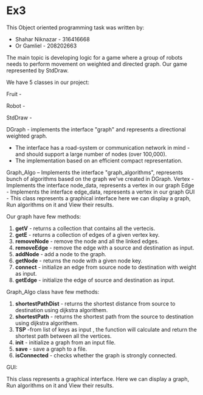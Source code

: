 # Ex3

This Object oriented programming task was written by:
* Shahar Niknazar - 316416668 
* Or Gamliel - 208202663

The main topic is developing logic for a game where a group of robots needs to perform movement on weighted and directed graph.
Our game represented by StdDraw.

We have 5 classes in our project:

Fruit -

Robot - 

StdDraw - 

DGraph  - implements the interface "graph" and represents a directional weighted graph.
 * The interface has a road-system or communication network in mind - and should support a large number of nodes (over 100,000).
 * The implementation based on an efficient compact representation.
 
Graph_Algo –  Implements the interface "graph_algorithms", represents bunch of algorithms based on the graph we've created in DGraph.
Vertex - Implements the interface node_data, represents a vertex in our graph
Edge - Implements the interface edge_data, represents a vertex in our graph
GUI  - This class represents a graphical interface here we can display a graph, Run algorithms on it and View their results.




Our graph have few methods:

1) **getV** - returns a collection that contains all the vertecis.
2) **getE** - returns a collection of edges of a given vertex key.
3) **removeNode** - remove the node and all the linked edges.
4) **removeEdge** - remove the edge with a  source and destination as input.
5) **addNode** - add a node to the graph.
6) **getNode** - returns the node with a given node key.
7) **connect** - initialize an edge from source node to destination with weight as input.
8) **getEdge** - initialize the edge of source and destination as input.




Graph_Algo class have few methods:

1) **shortestPathDist** - returns the shortest distance from source to destination using dijkstra algorithem.
2) **shortestPath** - returns the shortest path from the source to destination using dijkstra algorithem.
3) **TSP** -from list of keys as input , the function will calculate and return the shortest path between all the vertices.
4) **init** - initialize a graph from an input file.
5) **save** - save a graph to a file.
6) **isConnected** - checks whether the graph is strongly connected.


GUI:

This class represents a graphical interface. Here we can display a graph, Run algorithms on it and View their results.





